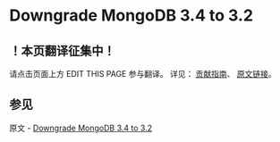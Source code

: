 # Downgrade MongoDB 3.4 to 3.2

## ！本页翻译征集中！

请点击页面上方 EDIT THIS PAGE 参与翻译。
详见：
[贡献指南]( https://github.com/JinMuInfo/MongoDB-Manual-zh/blob/master/CONTRIBUTING.md )、
[原文链接](  https://docs.mongodb.com/manual/release-notes/3.4-downgrade/  )。

## 参见

原文 - [Downgrade MongoDB 3.4 to 3.2]( https://docs.mongodb.com/manual/release-notes/3.4-downgrade/ )


